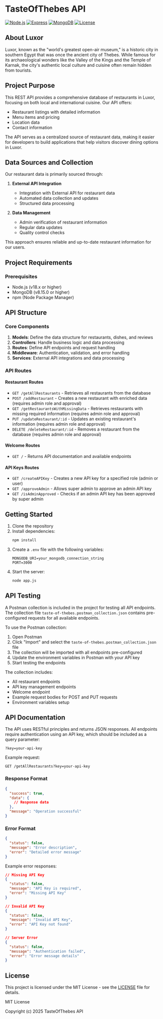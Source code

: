 # TasteOfThebes API

[![Node.js](https://img.shields.io/badge/Node.js-v18.x-green)](https://nodejs.org/)
[![Express](https://img.shields.io/badge/Express-v5.1.0-blue)](https://expressjs.com/)
[![MongoDB](https://img.shields.io/badge/MongoDB-v8.15.0-green)](https://www.mongodb.com/)
[![License](https://img.shields.io/badge/License-MIT-blue.svg)](LICENSE)

## About Luxor

Luxor, known as the "world's greatest open-air museum," is a historic city in southern Egypt that was once the ancient city of Thebes. While famous for its archaeological wonders like the Valley of the Kings and the Temple of Karnak, the city's authentic local culture and cuisine often remain hidden from tourists.

## Project Purpose

This REST API provides a comprehensive database of restaurants in Luxor, focusing on both local and international cuisine. Our API offers:

- Restaurant listings with detailed information
- Menu items and pricing
- Location data
- Contact information


The API serves as a centralized source of restaurant data, making it easier for developers to build applications that help visitors discover dining options in Luxor.

## Data Sources and Collection

Our restaurant data is primarily sourced through:

1. **External API Integration**
   - Integration with External API for restaurant data
   - Automated data collection and updates
   - Structured data processing

2. **Data Management**
   - Admin verification of restaurant information
   - Regular data updates
   - Quality control checks

This approach ensures reliable and up-to-date restaurant information for our users.

## Project Requirements

### Prerequisites
- Node.js (v18.x or higher)
- MongoDB (v8.15.0 or higher)
- npm (Node Package Manager)

## API Structure

### Core Components
1. **Models**: Define the data structure for restaurants, dishes, and reviews
2. **Controllers**: Handle business logic and data processing
3. **Routes**: Define API endpoints and request handling
4. **Middleware**: Authentication, validation, and error handling
5. **Services**: External API integrations and data processing

### API Routes

#### Restaurant Routes
- `GET /getAllRestaurants` - Retrieves all restaurants from the database
- `POST /addRestaurant` - Creates a new restaurant with enriched data (requires admin role and approval)
- `GET /getRestaurantsWithMissingData` - Retrieves restaurants with missing required information (requires admin role and approval)
- `PUT /updateRestaurant/:id` - Updates an existing restaurant's information (requires admin role and approval)
- `DELETE /deleteRestaurant/:id` - Removes a restaurant from the database (requires admin role and approval)

#### Welcome Routes
- `GET /` - Returns API documentation and available endpoints

#### API Keys Routes
- `GET /createAPIKey` - Creates a new API key for a specified role (admin or user)
- `GET /approveAdmin` - Allows super admin to approve an admin API key
- `GET /isAdminApproved` - Checks if an admin API key has been approved by super admin

## Getting Started

1. Clone the repository
2. Install dependencies:
   ```bash
   npm install
   ```
3. Create a `.env` file with the following variables:
   ```
   MONGODB_URI=your_mongodb_connection_string
   PORT=3000
   ```
4. Start the server:
   ```bash
   node app.js
   ```

## API Testing

A Postman collection is included in the project for testing all API endpoints. The collection file `taste-of-thebes.postman_collection.json` contains pre-configured requests for all available endpoints.

To use the Postman collection:
1. Open Postman
2. Click "Import" and select the `taste-of-thebes.postman_collection.json` file
3. The collection will be imported with all endpoints pre-configured
4. Update the environment variables in Postman with your API key
5. Start testing the endpoints

The collection includes:
- All restaurant endpoints
- API key management endpoints
- Welcome endpoint
- Example request bodies for POST and PUT requests
- Environment variables setup

## API Documentation

The API uses RESTful principles and returns JSON responses. All endpoints require authentication using an API key, which should be included as a query parameter:

```
?key=your-api-key
```

Example request:
```
GET /getAllRestaurants?key=your-api-key
```

### Response Format
```json
{
  "success": true,
  "data": {
    // Response data
  },
  "message": "Operation successful"
}
```

### Error Format
```json
{
  "status": false,
  "message": "Error description",
  "error": "Detailed error message"
}
```

Example error responses:
```json
// Missing API Key
{
  "status": false,
  "message": "API Key is required",
  "error": "Missing API Key"
}

// Invalid API Key
{
  "status": false,
  "message": "Invalid API Key",
  "error": "API Key not found"
}

// Server Error
{
  "status": false,
  "message": "Authentication failed",
  "error": "Error message details"
}
```

## License

This project is licensed under the MIT License - see the [LICENSE](LICENSE) file for details.

MIT License

Copyright (c) 2025 TasteOfThebes API
